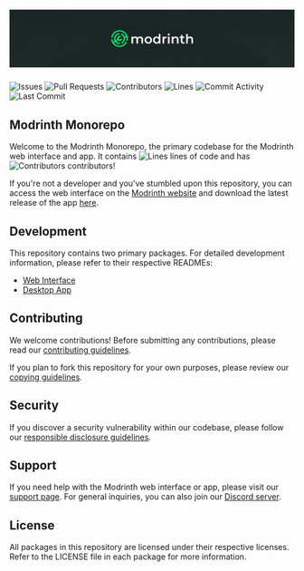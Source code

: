 # ![Modrinth Monorepo Cover](/.github/assets/monorepo_cover.png)

![Issues](https://img.shields.io/github/issues-raw/Modrinth/code?color=c78aff&label=issues&style=for-the-badge)
![Pull Requests](https://img.shields.io/github/issues-pr-raw/Modrinth/code?color=c78aff&label=PRs&style=for-the-badge)
![Contributors](https://img.shields.io/github/contributors/Modrinth/code?color=c78aff&label=contributors&style=for-the-badge)
![Lines](https://img.shields.io/endpoint?url=https://ghloc.vercel.app/api/modrinth/code/badge?style=flat&logoColor=white&color=c78aff&style=for-the-badge)
![Commit Activity](https://img.shields.io/github/commit-activity/m/Modrinth/code?color=c78aff&label=commits&style=for-the-badge)
![Last Commit](https://img.shields.io/github/last-commit/Modrinth/code?color=c78aff&label=last%20commit&style=for-the-badge)

## Modrinth Monorepo

Welcome to the Modrinth Monorepo, the primary codebase for the Modrinth web interface and app. It contains ![Lines](https://img.shields.io/endpoint?url=https://ghloc.vercel.app/api/modrinth/olympus/badge?logoColor=white&color=black&label=) lines of code and has ![Contributors](https://img.shields.io/github/contributors/Modrinth/code?color=black&label=) contributors!

If you're not a developer and you've stumbled upon this repository, you can access the web interface on the [Modrinth website](https://modrinth.com) and download the latest release of the app [here](https://modrinth.com/app).

## Development

This repository contains two primary packages. For detailed development information, please refer to their respective READMEs:

- [Web Interface](apps/frontend/README.md)
- [Desktop App](apps/app/README.md)

## Contributing

We welcome contributions! Before submitting any contributions, please read our [contributing guidelines](https://support.modrinth.com/en/articles/8802215-contributing-to-modrinth).

If you plan to fork this repository for your own purposes, please review our [copying guidelines](COPYING.md).

## Security

If you discover a security vulnerability within our codebase, please follow our [responsible disclosure guidelines](https://modrinth.com/legal/security).

## Support

If you need help with the Modrinth web interface or app, please visit our [support page](https://support.modrinth.com). For general inquiries, you can also join our [Discord server](https://discord.gg/modrinth).

## License

All packages in this repository are licensed under their respective licenses. Refer to the LICENSE file in each package for more information.
